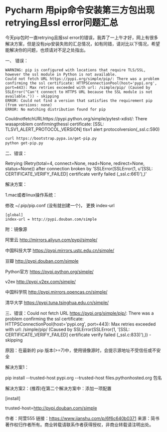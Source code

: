 # Pycharm 用pip命令安装第三方包出现retrying且ssl error问题汇总

今天pip包时一直retrying且报ssl error的错误，我弄了一上午才好，网上有很多解决方案，但是没有pip安装失败的汇总情况，如有同错，请对比以下情况，希望能解决你的问题，也烦请对不足之处指出。

一、 错误：

```
WARNING: pip is configured with locations that require TLS/SSL, however the ssl module in Python is not available.
Could not fetch URL https://pypi.org/simple/pip/: There was a problem confirming the ssl certificate: HTTPSConnectionPool(host='pypi.org', port=443): Max retries exceeded with url: /simple/pip/ (Caused by SSLError("Can't connect to HTTPS URL because the SSL module is not available.")) - skipping
ERROR: Could not find a version that satisfies the requirement pip (from versions: none)
ERROR: No matching distribution found for pip
```

CouldnotfetchURLhttps://pypi.python.org/simple/pytest-xdist/: There wasaproblem confirmingthessl certificate: [SSL: TLSV1_ALERT_PROTOCOL_VERSION] tlsv1 alert protocolversion(_ssl.c:590)

```bash
curl https://bootstrap.pypa.io/get-pip.py
python get-pip.py
```



二、错误：

Retrying (Retry(total=4, connect=None, read=None, redirect=None, status=None)) after connection broken by 'SSLError(SSLError(1, u'[SSL: CERTIFICATE_VERIFY_FAILED] certificate verify failed (_ssl.c:661)'),)'

解决方案：

1.mac或者linux操作系统：

修改 ~/.pip/pip.conf (没有就创建一个)， 更换 index-url

```
[global]
index-url = http://pypi.douban.com/simple
```

附：镜像源

阿里云 http://mirrors.aliyun.com/pypi/simple/

中国科技大学 https://pypi.mirrors.ustc.edu.cn/simple/

豆瓣 http://pypi.douban.com/simple

Python官方 https://pypi.python.org/simple/

v2ex http://pypi.v2ex.com/simple/

中国科学院 http://pypi.mirrors.opencas.cn/simple/

清华大学 https://pypi.tuna.tsinghua.edu.cn/simple/

三、错误：Could not fetch URL https://pypi.org/simple/pip/: There was a problem confirming the ssl certificate: HTTPSConnectionPool(host='pypi.org', port=443): Max retries exceeded with url: /simple/pip/ (Caused by SSLError(SSLError(1, '[SSL: CERTIFICATE_VERIFY_FAILED] certificate verify failed (_ssl.c:833)'),)) - skipping

原因：在最新的 pip 版本(>=7)中，使用镜像源时，会提示源地址不受信任或不安全

解决方案1：

pip install --trusted-host pypi.org --trusted-host files.pythonhosted.org 包名

解决方案2：(推荐)在第二个解决方案中：添加一项配置

[install]

trusted-host=http://pypi.douban.com/simple



作者：阿萱555
链接：https://www.jianshu.com/p/6f6c640b0371
来源：简书
著作权归作者所有。商业转载请联系作者获得授权，非商业转载请注明出处。